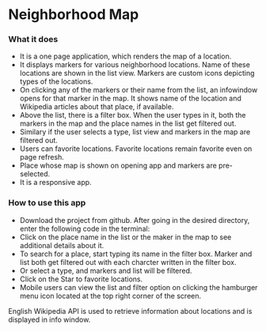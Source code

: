 # Neighborhood Map

### What it does
* It is a one page application, which renders the map of a location.
* It displays markers for various neighborhood locations. Name of these
locations are shown in the list view. Markers are custom icons depicting
types of the locations.
* On clicking any of the markers or their name from the list, an infowindow
opens for that marker in the map. It shows name of the location and Wikipedia
articles about that place, if available.
* Above the list, there is a filter box. When the user types in it, both the
markers in the map and the place names in the list get filtered out.
* Similary if the user selects a type, list view and markers in the map are
filtered out.
* Users can favorite locations. Favorite locations remain favorite even on page
refresh.
* Place whose map is shown on opening app and markers are pre-selected.
* It is a responsive app.

### How to use this app
* Download the project from github. After going in the desired directory,
enter the following code in the terminal:
* Click on the place name in the list or the maker in the map to see additional
details about it.
* To search for a place, start typing its name in the filter box. Marker and list
both get filtered out with each charcter written in the filter box.
* Or select a type, and markers and list will be filtered.
* Click on the Star to favorite locations.
* Mobile users can view the list and filter option on clicking the hamburger menu
icon located at the top right corner of the screen.

English Wikipedia API is used to retrieve information about locations and is displayed
in info window.